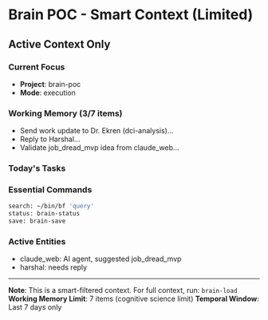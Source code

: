 # Brain POC - Smart Context (Limited)

## Active Context Only

### Current Focus
- **Project**: brain-poc
- **Mode**: execution

### Working Memory (3/7 items)
- Send work update to Dr. Ekren (dci-analysis)...
- Reply to Harshal...
- Validate job_dread_mvp idea from claude_web...

### Today's Tasks


### Essential Commands
```bash
search: ~/bin/bf 'query'
status: brain-status
save: brain-save
```

### Active Entities
- claude_web: AI agent, suggested job_dread_mvp
- harshal: needs reply

---
**Note**: This is a smart-filtered context. For full context, run: `brain-load`
**Working Memory Limit**: 7 items (cognitive science limit)
**Temporal Window**: Last 7 days only
